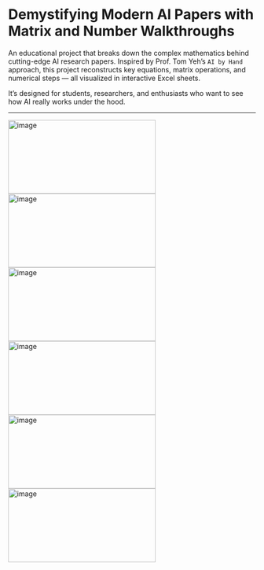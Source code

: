 # Demystifying Modern AI Papers with Matrix and Number Walkthroughs

An educational project that breaks down the complex mathematics behind cutting-edge AI research papers. Inspired by Prof. Tom Yeh’s `AI by Hand` approach, this project reconstructs key equations, matrix operations, and numerical steps — all visualized in interactive Excel sheets.

It’s designed for students, researchers, and enthusiasts who want to see how AI really works under the hood.

---

<img width="300" height="150" alt="image" src="https://github.com/user-attachments/assets/3113f814-1713-4658-bd86-a073bfa8aa31" />

<img width="300" height="150" alt="image" src="https://github.com/user-attachments/assets/30b666f3-dd32-4aa9-9583-1c7d6f6875c8" />

<img width="300" height="150" alt="image" src="https://github.com/user-attachments/assets/fbc5f90a-225d-47ec-ae3a-0081d31146fb" />

<img width="300" height="150" alt="image" src="https://github.com/user-attachments/assets/56e9ca6c-8981-4675-a775-993eddc5686f" />

<img width="300" height="150" alt="image" src="https://github.com/user-attachments/assets/e97e7592-24f1-4286-a7ea-aaeeb4d566e4" />

<img width="300" height="150" alt="image" src="https://github.com/user-attachments/assets/ca8c5dc2-19fb-4145-8af0-8bbdf0bb3ef1" />






